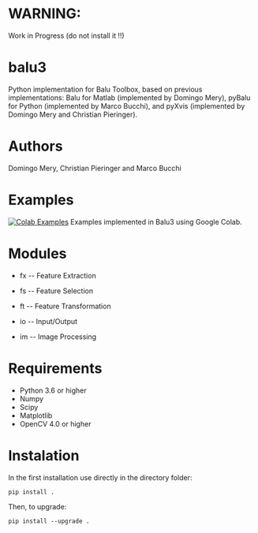 # WARNING: 

Work in Progress (do not install it !!)

# balu3

Python implementation for Balu Toolbox, based on previous implementations: Balu for Matlab (implemented by Domingo Mery), pyBalu for Python (implemented by Marco Bucchi), and pyXvis (implemented by Domingo Mery and Christian Pieringer).

# Authors

Domingo Mery, Christian Pieringer and Marco Bucchi

# Examples

[![Colab Examples](https://colab.research.google.com/assets/colab-badge.svg)](https://github.com/domingomery/patrones/blob/master/Notebooks.md) Examples implemented in Balu3 using Google Colab.


# Modules

* fx -- Feature Extraction

* fs -- Feature Selection

* ft -- Feature Transformation

* io -- Input/Output 

* im -- Image Processing




# Requirements

- Python 3.6 or higher
- Numpy
- Scipy
- Matplotlib
- OpenCV 4.0 or higher

# Instalation
In the first installation use directly in the directory folder:

`pip install .`

Then, to upgrade:

`pip install --upgrade .`




